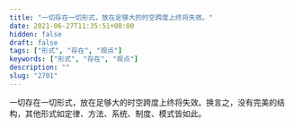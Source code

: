 ```yaml
---
title: "一切存在一切形式，放在足够大的时空跨度上终将失效。"
date: 2021-06-27T11:35:51+08:00
hidden: false
draft: false
tags: ["形式", "存在", "观点"]
keywords: ["形式", "存在", "观点"]
description: ""
slug: "2701"
---
```


一切存在一切形式，放在足够大的时空跨度上终将失效。换言之，没有完美的结构，其他形式如定律、方法、系统、制度、模式皆如此。
